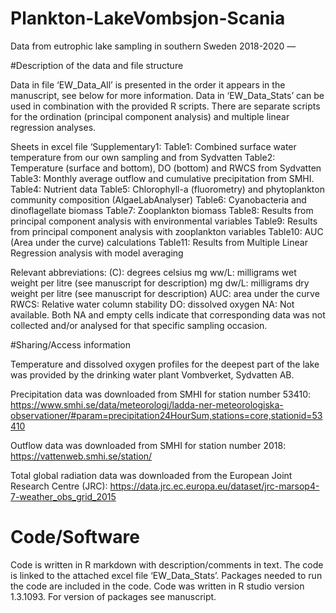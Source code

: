 # Plankton-LakeVombsjon-Scania
Data from eutrophic lake sampling in southern Sweden 2018-2020
—

#Description of the data and file structure

Data in file ‘EW_Data_All’ is presented in the order it appears in the manuscript, see below for more information. Data in ‘EW_Data_Stats’ can be used in combination with the provided R scripts. There are separate scripts for the ordination (principal component analysis) and multiple linear regression analyses.

Sheets in excel file ‘Supplementary1:
Table1: Combined surface water temperature from our own sampling and from Sydvatten
Table2: Temperature (surface and bottom), DO (bottom) and RWCS from Sydvatten
Table3: Monthly average outflow and cumulative precipitation from SMHI.
Table4: Nutrient data
Table5: Chlorophyll-a (fluorometry) and phytoplankton community composition (AlgaeLabAnalyser)
Table6: Cyanobacteria and dinoflagellate biomass
Table7: Zooplankton biomass
Table8: Results from principal component analysis with environmental variables
Table9: Results from principal component analysis with zooplankton variables
Table10: AUC (Area under the curve) calculations
Table11: Results from Multiple Linear Regression analysis with model averaging

Relevant abbreviations:
(C): degrees celsius
mg ww/L: milligrams wet weight per litre (see manuscript for description)
mg dw/L: milligrams dry weight per litre (see manuscript for description)
AUC: area under the curve
RWCS: Relative water column stability
DO: dissolved oxygen
NA: Not available. Both NA and empty cells indicate that corresponding data was not collected and/or analysed for that specific sampling occasion. 

#Sharing/Access information

Temperature and dissolved oxygen profiles for the deepest part of the lake was provided by the drinking water plant Vombverket, Sydvatten AB.

Precipitation data was downloaded from SMHI for station number 53410: 
https://www.smhi.se/data/meteorologi/ladda-ner-meteorologiska-observationer/#param=precipitation24HourSum,stations=core,stationid=53410

Outflow data was downloaded from SMHI for station number 2018: 
https://vattenweb.smhi.se/station/

Total global radiation data was downloaded from the European Joint Research Centre (JRC):
https://data.jrc.ec.europa.eu/dataset/jrc-marsop4-7-weather_obs_grid_2015

# Code/Software

Code is written in R markdown with description/comments in text. The code is linked to the attached excel file ‘EW_Data_Stats’. Packages needed to run the code are included in the code. Code was written in R studio version 1.3.1093. For version of packages see manuscript.


